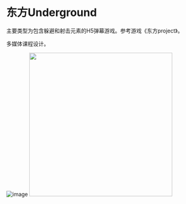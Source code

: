 # 东方Underground
主要类型为包含躲避和射击元素的H5弹幕游戏。参考游戏《东方project》。

多媒体课程设计。

![image](https://github.com/xuzichang/TouhouUnderground/blob/master/ImgForReadme/1.1.png)
<img src="https://github.com/xuzichang/TouhouUnderground/blob/master/ImgForReadme/1.1.png" width="375"/>
